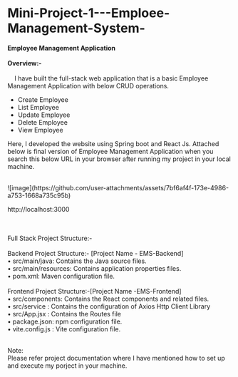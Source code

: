 # Mini-Project-1---Emploee-Management-System-
<b>Employee Management Application</b></br></br>
<b>Overview:-</b></br></br>
   &nbsp; &nbsp; I have built the full-stack web application that is a basic Employee Management Application with below CRUD operations.</br>
<ul>
<li>Create Employee</li>
<li>List Employee</li>
<li>Update Employee</li>
<li>Delete Employee</li>
<li>View Employee</li>
</ul>
    <p>Here, I developed the website using Spring boot and React Js. Attached below is final version of Employee Management Application when you search this below URL in your browser after running my project in your local machine.</p></br>
    ![image](https://github.com/user-attachments/assets/7bf6af4f-173e-4986-a753-1668a735c95b)

http://localhost:3000</br></br></br>

Full Stack Project  Structure:-</br></br>
Backend Project  Structure:- [Project Name - EMS-Backend]</br>
•	src/main/java: 	Contains the Java source files.</br>
•	src/main/resources: 	Contains application properties files.</br>
•	pom.xml: 		Maven configuration file.</br></br>
Frontend Project  Structure:-[Project Name -EMS-Frontend]</br>
•	src/components:	 Contains the React components and related files.</br>
•	src/service : 	Contains the configuration of Axios Http Client Library </br>
•	src/App.jsx : 	Contains the Routes file</br>
•	package.json: 	npm configuration file.</br>
•	vite.config.js : 	Vite configuration file.</br></br>


Note:</br>
Please refer project documentation where I have mentioned how to set up and execute my porject in your machine.</br>
